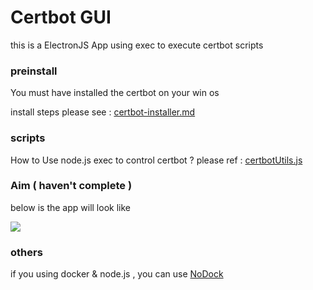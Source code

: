# Certbot GUI

this is a ElectronJS App using exec to execute certbot scripts

### preinstall

You must have installed the certbot on your win os 

install steps please see : [certbot-installer.md](https://github.com/andrew781026/certbot-gui/blob/master/certbot-installer.md)

### scripts 

How to Use node.js exec to control certbot ? please ref : [certbotUtils.js](https://github.com/andrew781026/certbot-gui/blob/master/electron/src/utils/certbotUtils.js)

### Aim ( haven't complete )

below is the app will look like 

![](https://i.imgur.com/bgmFjv1.png)

### others

if you using docker & node.js , you can use [NoDock](https://github.com/Osedea/nodock#Certbot)
